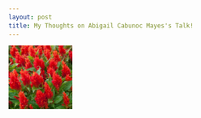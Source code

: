 ```yaml
---  
layout: post  
title: My Thoughts on Abigail Cabunoc Mayes's Talk!
---    
```


<img src="/images/celosia_flower.jpg" alt="celosia_flower" style="width:25%;">
